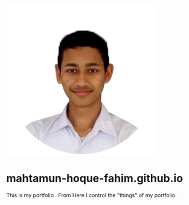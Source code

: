 ![Repository Banner](Fahim1.png)
# mahtamun-hoque-fahim.github.io
This is my portfolio . From Here I control the "things" of my portfolio.
